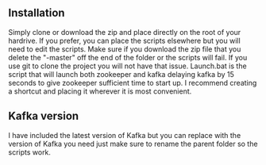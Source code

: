 ## Installation

Simply clone or download the zip and place directly on the root of your hardrive.
If you prefer, you can place the scripts elsewhere but you will need to edit the 
scripts.
Make sure if you download the zip file that you delete the "-master" off the end of 
the folder or the scripts will fail. If you use git to clone the project you will not
have that issue.
Launch.bat is the script that will launch both zookeeper and kafka delaying kafka by 15
seconds to give zookeeper sufficient time to start up.
I recommend creating a shortcut and placing it wherever it is most convenient. 

## Kafka version
I have included the latest version of Kafka but you can replace with the version 
of Kafka you need just make sure to rename the parent folder so the scripts work.